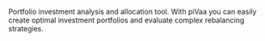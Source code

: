 Portfolio investment analysis and allocation tool. With piVaa you can easily create optimal investment portfolios and evaluate complex rebalancing strategies.
